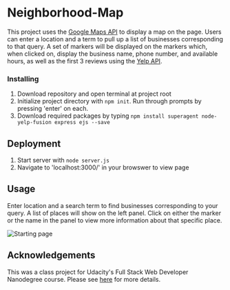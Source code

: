 # Neighborhood-Map
This project uses the [Google Maps API](https://developers.google.com/maps/documentation/javascript/tutorial) to display a map on the page. Users can enter a location and a term to pull up a list of businesses corresponding to that query. A set of markers will be displayed on the markers which, when clicked on, display the business name, phone number, and available hours, as well as the first 3 reviews using the [Yelp API](https://www.yelp.com/developers/documentation/v3). 


### Installing
1. Download repository and open terminal at project root
2. Initialize project directory with `npm init`. Run through prompts by pressing 'enter' on each.
3. Download required packages by typing `npm install superagent node-yelp-fusion express ejs --save`


## Deployment
1. Start server with `node server.js`
2. Navigate to 'localhost:3000/' in your browswer to view page

## Usage
Enter location and a search term to find businesses corresponding to your query. A list of places will show on the left panel. Click on either the marker or the name in the panel to view more information about that specific place.

![Starting page](http://i.imgur.com/wuJWkZ7.png)

## Acknowledgements
This was a class project for Udacity's Full Stack Web Developer Nanodegree course. Please see [here](https://www.udacity.com/) for more details. 




